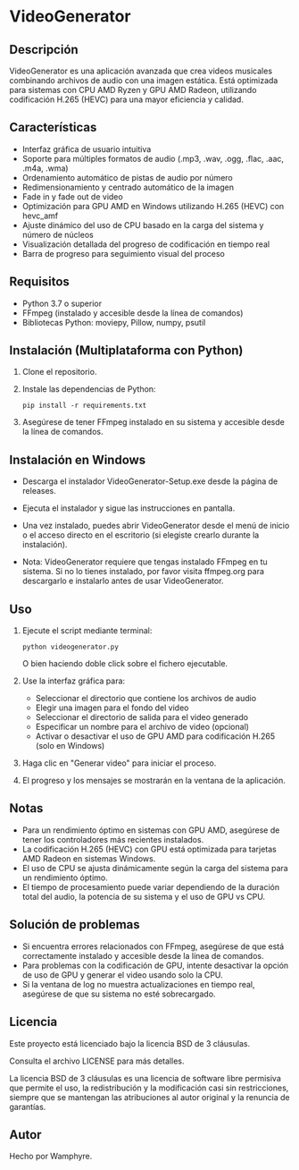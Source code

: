# VideoGenerator

## Descripción
VideoGenerator es una aplicación avanzada que crea videos musicales combinando archivos de audio con una imagen estática. Está optimizada para sistemas con CPU AMD Ryzen y GPU AMD Radeon, utilizando codificación H.265 (HEVC) para una mayor eficiencia y calidad.

## Características
- Interfaz gráfica de usuario intuitiva
- Soporte para múltiples formatos de audio (.mp3, .wav, .ogg, .flac, .aac, .m4a, .wma)
- Ordenamiento automático de pistas de audio por número
- Redimensionamiento y centrado automático de la imagen
- Fade in y fade out de video
- Optimización para GPU AMD en Windows utilizando H.265 (HEVC) con hevc_amf
- Ajuste dinámico del uso de CPU basado en la carga del sistema y número de núcleos
- Visualización detallada del progreso de codificación en tiempo real
- Barra de progreso para seguimiento visual del proceso

## Requisitos
- Python 3.7 o superior
- FFmpeg (instalado y accesible desde la línea de comandos)
- Bibliotecas Python: moviepy, Pillow, numpy, psutil

## Instalación (Multiplataforma con Python)

1. Clone el repositorio.

2. Instale las dependencias de Python:
   ```
   pip install -r requirements.txt
   ```

3. Asegúrese de tener FFmpeg instalado en su sistema y accesible desde la línea de comandos.

## Instalación en Windows

- Descarga el instalador VideoGenerator-Setup.exe desde la página de releases.
- Ejecuta el instalador y sigue las instrucciones en pantalla.
- Una vez instalado, puedes abrir VideoGenerator desde el menú de inicio o el acceso directo en el escritorio (si elegiste crearlo durante la instalación).

- Nota: VideoGenerator requiere que tengas instalado FFmpeg en tu sistema. Si no lo tienes instalado, por favor visita ffmpeg.org para descargarlo e instalarlo antes de usar VideoGenerator.

## Uso

1. Ejecute el script mediante terminal:
   ```
   python videogenerator.py
   ```
   O bien haciendo doble click sobre el fichero ejecutable.

2. Use la interfaz gráfica para:
   - Seleccionar el directorio que contiene los archivos de audio
   - Elegir una imagen para el fondo del video
   - Seleccionar el directorio de salida para el video generado
   - Especificar un nombre para el archivo de video (opcional)
   - Activar o desactivar el uso de GPU AMD para codificación H.265 (solo en Windows)

3. Haga clic en "Generar video" para iniciar el proceso.

4. El progreso y los mensajes se mostrarán en la ventana de la aplicación.

## Notas
- Para un rendimiento óptimo en sistemas con GPU AMD, asegúrese de tener los controladores más recientes instalados.
- La codificación H.265 (HEVC) con GPU está optimizada para tarjetas AMD Radeon en sistemas Windows.
- El uso de CPU se ajusta dinámicamente según la carga del sistema para un rendimiento óptimo.
- El tiempo de procesamiento puede variar dependiendo de la duración total del audio, la potencia de su sistema y el uso de GPU vs CPU.

## Solución de problemas
- Si encuentra errores relacionados con FFmpeg, asegúrese de que está correctamente instalado y accesible desde la línea de comandos.
- Para problemas con la codificación de GPU, intente desactivar la opción de uso de GPU y generar el video usando solo la CPU.
- Si la ventana de log no muestra actualizaciones en tiempo real, asegúrese de que su sistema no esté sobrecargado.

## Licencia

Este proyecto está licenciado bajo la licencia BSD de 3 cláusulas.

Consulta el archivo LICENSE para más detalles.

La licencia BSD de 3 cláusulas es una licencia de software libre permisiva que permite el uso, la redistribución y la modificación casi sin restricciones, siempre que se mantengan las atribuciones al autor original y la renuncia de garantías.

## Autor

Hecho por Wamphyre.
